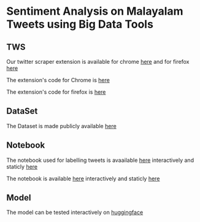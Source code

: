 # Sentiment Analysis on Malayalam Tweets using Big Data Tools

## TWS

Our twitter scraper extension is available for chrome [here](https://chromewebstore.google.com/detail/tws/lbfjhlaajhgcmkkpjndkkmfmpeihjbmk) and for firefox [here](https://addons.mozilla.org/en-US/firefox/addon/tws/)

The extension's code for Chrome is [here](https://github.com/mohamedarish/tws/tree/chrome)

The extension's code for firefox is [here](https://github.com/mohamedarish/tws/tree/firefox)

## DataSet

The Dataset is made publicly available [here](https://www.kaggle.com/datasets/mohamedarish/malayalam-tweets/data)

## Notebook

The notebook used for labelling tweets is avaailable [here](https://colab.research.google.com/drive/1KOHzAL2S4pdQNRqdB4w9Oeb9Cc9gMEIn?usp=sharing) interactively and staticly [here](https://github.com/mohamedarish/BERT-malayalam-sentiment/blob/main/label.ipynb)

The notebook is available [here](https://www.kaggle.com/code/mohamedarish/with-dataset-as-input) interactively and staticly [here](https://github.com/mohamedarish/BERT-malayalam-sentiment/blob/main/code.ipynb)

## Model

The model can be tested interactively on [huggingface](https://huggingface.co/mohamedarish/BERT-malayalam-sentiment-l3cube)
